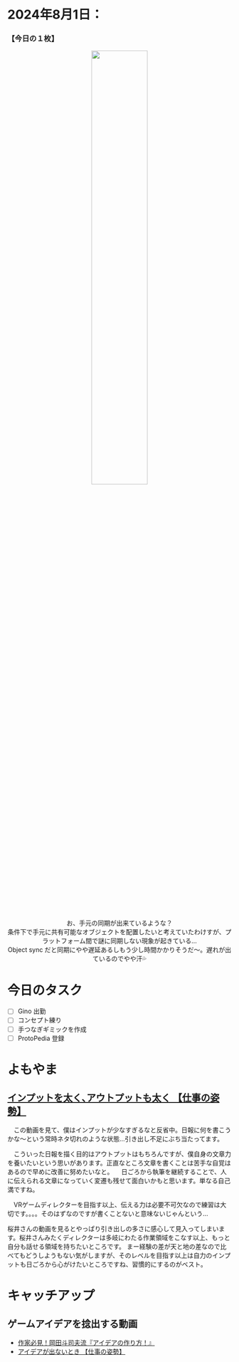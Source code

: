 # 2024年8月1日：
### 【今日の１枚】<br>
<p align="center">
  <img src="https://github.com/user-attachments/assets/c6a4adea-5faa-47d9-a6ff-2bd6c8a2a722" width = 50%><br>
  お、手元の同期が出来ているような？<br>
  条件下で手元に共有可能なオブジェクトを配置したいと考えていたわけすが、プラットフォーム間で謎に同期しない現象が起きている…<br>
  Object sync だと同期にやや遅延あるしもう少し時間かかりそうだ～。遅れが出ているのでやや汗💦<br>
</p>

# 今日のタスク
- [ ] Gino 出勤
- [ ] コンセプト練り
- [ ] 手つなぎギミックを作成
- [ ] ProtoPedia 登録

# よもやま
## [インプットを太く､アウトプットも太く 【仕事の姿勢】](https://www.youtube.com/watch?v=ckXWpIC0Xzg) 
　この動画を見て、僕はインプットが少なすぎるなと反省中。日報に何を書こうかな～という常時ネタ切れのような状態…引き出し不足にぶち当たってます。

　こういった日報を描く目的はアウトプットはもちろんですが、僕自身の文章力を養いたいという思いがあります。正直なところ文章を書くことは苦手な自覚はあるので早めに改善に努めたいなと。
　日ごろから執筆を継続することで、人に伝えられる文章になっていく変遷も残せて面白いかもと思います。単なる自己満ですね。

　VRゲームディレクターを目指す以上、伝える力は必要不可欠なので練習は大切です。。。。そのはずなのですが書くことないと意味ないじゃんという…
  
  桜井さんの動画を見るとやっぱり引き出しの多さに感心して見入ってしまいます。桜井さんみたくディレクターは多岐にわたる作業領域をこなす以上、もっと自分も話せる領域を持ちたいところです。
  まー経験の差が天と地の差なので比べてもどうしようもない気がしますが、そのレベルを目指す以上は自力のインプットも日ごろから心がけたいところですね、習慣的にするのがベスト。
# キャッチアップ
## ゲームアイデアを捻出する動画
- [作家必見！岡田斗司夫流『アイデアの作り方！』](https://www.youtube.com/watch?v=0XtIviQzaXU)
- [アイデアが出ないとき 【仕事の姿勢】](https://www.youtube.com/watch?v=8g4EZwJq3kU)
